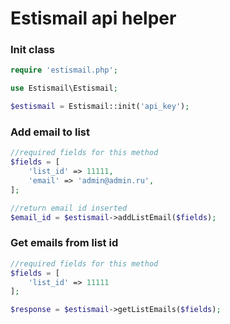 # Estismail api helper

### Init class
```php
require 'estismail.php';

use Estismail\Estismail;

$estismail = Estismail::init('api_key');
```

### Add email to list

```php
//required fields for this method
$fields = [
    'list_id' => 11111,
    'email' => 'admin@admin.ru',
];

//return email id inserted
$email_id = $estismail->addListEmail($fields);
```

### Get emails from list id
```php
//required fields for this method
$fields = [
    'list_id' => 11111
];

$response = $estismail->getListEmails($fields);
```